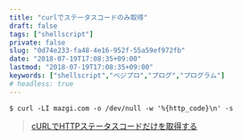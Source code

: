 ```yaml
---
title: "curlでステータスコードのみ取得"
draft: false
tags: ["shellscript"]
private: false
slug: "0d74e233-fa48-4e16-952f-55a59ef972fb"
date: "2018-07-19T17:08:35+09:00"
lastmod: "2018-07-19T17:08:35+09:00"
keywords: ["shellscript","ベジプロ","プログ","プログラム"]
# headless: true
---
```


```
$ curl -LI mazgi.com -o /dev/null -w '%{http_code}\n' -s
```

> [cURLでHTTPステータスコードだけを取得する](https://qiita.com/mazgi/items/585348b6cdff3e320726)
